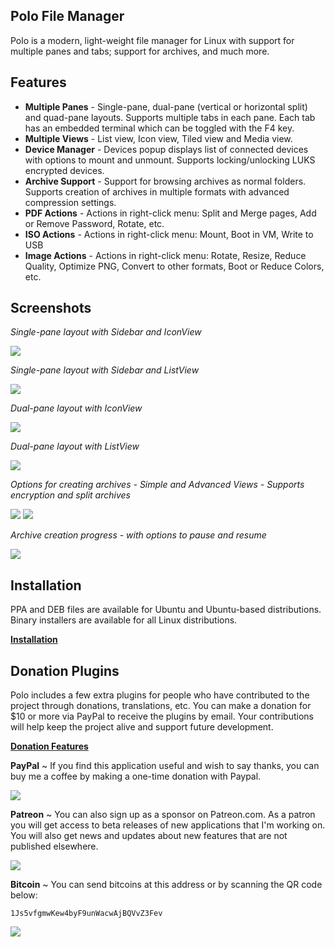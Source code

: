 ## Polo File Manager

Polo is a modern, light-weight file manager for Linux with support for multiple panes and tabs; support for archives, and much more.

## **Features**

- **Multiple Panes** - Single-pane, dual-pane (vertical or horizontal split) and quad-pane layouts. Supports multiple tabs in each pane. Each tab has an embedded terminal which can be toggled with the F4 key.
- **Multiple Views** - List view, Icon view, Tiled view and Media view.
- **Device Manager** - Devices popup displays list of connected devices with options to mount and unmount. Supports locking/unlocking LUKS encrypted devices.
- **Archive Support** - Support for browsing archives as normal folders. Supports creation of archives in multiple formats with advanced compression settings.
- **PDF Actions** - Actions in right-click menu: Split and Merge pages, Add or Remove Password, Rotate, etc.
- **ISO Actions** - Actions in right-click menu: Mount, Boot in VM, Write to USB
- **Image Actions** - Actions in right-click menu: Rotate, Resize, Reduce Quality, Optimize PNG, Convert to other formats, Boot or Reduce Colors, etc.

## Screenshots

*Single-pane layout with Sidebar and IconView*

[![](https://2.bp.blogspot.com/-N8kfKyg05gc/WSFeSxoNlHI/AAAAAAAAGv4/4624nEvjAYU7WB5VL-6CMIhfX_7sjJZcACLcB/s1600/polo_layout_classic_icons.png)](https://2.bp.blogspot.com/-N8kfKyg05gc/WSFeSxoNlHI/AAAAAAAAGv4/4624nEvjAYU7WB5VL-6CMIhfX_7sjJZcACLcB/s1600/polo_layout_classic_icons.png)

*Single-pane layout with Sidebar and ListView*

[![](https://2.bp.blogspot.com/-ztn3NTFgZ7g/WSFeSyKB_CI/AAAAAAAAGv0/KqTj5Bd5VKkpqOED08G1fMtMznR980-FQCLcB/s1600/polo_layout_classic_list.png)](https://2.bp.blogspot.com/-ztn3NTFgZ7g/WSFeSyKB_CI/AAAAAAAAGv0/KqTj5Bd5VKkpqOED08G1fMtMznR980-FQCLcB/s1600/polo_layout_classic_list.png)

*Dual-pane layout with IconView*

[![](https://1.bp.blogspot.com/-i0M8VMXGW2E/WSFeS7_XqBI/AAAAAAAAGvw/hWYkNIpn1w8IHvRqorNgjwcopfL6ZofvgCLcB/s1600/polo_layout_commander_icons.png)](https://1.bp.blogspot.com/-i0M8VMXGW2E/WSFeS7_XqBI/AAAAAAAAGvw/hWYkNIpn1w8IHvRqorNgjwcopfL6ZofvgCLcB/s1600/polo_layout_commander_icons.png)

*Dual-pane layout with ListView*

[![](https://4.bp.blogspot.com/-SoXr3INsUYo/WSFeTl19N_I/AAAAAAAAGv8/29ZnneUnWtYZhI-t3rQCx2z_n1JcjLtJQCLcB/s1600/polo_layout_commander_list.png)](https://4.bp.blogspot.com/-SoXr3INsUYo/WSFeTl19N_I/AAAAAAAAGv8/29ZnneUnWtYZhI-t3rQCx2z_n1JcjLtJQCLcB/s1600/polo_layout_commander_list.png)

*Options for creating archives - Simple and Advanced Views - Supports encryption and split archives*

[![](https://3.bp.blogspot.com/-IS1yfrAgVfI/WQ1jQBOOE-I/AAAAAAAAGfc/a3c9wGnVAx4IFHrw5oXFKuF_JzVsOJMSACLcB/s320/polo_compress.png)](https://3.bp.blogspot.com/-IS1yfrAgVfI/WQ1jQBOOE-I/AAAAAAAAGfc/a3c9wGnVAx4IFHrw5oXFKuF_JzVsOJMSACLcB/s1600/polo_compress.png)  [![](https://2.bp.blogspot.com/-s4qwOZ7W3tE/WQ1jP1u-ZfI/AAAAAAAAGfY/J5m6mpYrEU09N2erLx5zb6L3fomF7eH4gCLcB/s460/polo_compress_expanded.png)](https://2.bp.blogspot.com/-s4qwOZ7W3tE/WQ1jP1u-ZfI/AAAAAAAAGfY/J5m6mpYrEU09N2erLx5zb6L3fomF7eH4gCLcB/s1600/polo_compress_expanded.png)


*Archive creation progress - with options to pause and resume*

[![](https://4.bp.blogspot.com/-8nrEdE3U9Pc/WQ1k9S9HytI/AAAAAAAAGfo/izFm14Gu7GEhQbIrnTMFGd0XfEdkKWtbACLcB/s460/polo_compress_progress.png)](https://4.bp.blogspot.com/-8nrEdE3U9Pc/WQ1k9S9HytI/AAAAAAAAGfo/izFm14Gu7GEhQbIrnTMFGd0XfEdkKWtbACLcB/s1600/polo_compress_progress.png)



## Installation

PPA and DEB files are available for Ubuntu and Ubuntu-based distributions. Binary installers are available for all Linux distributions.

**[Installation](https://github.com/teejee2008/polo/wiki/Installation)**

## Donation Plugins

Polo includes a few extra plugins for people who have contributed to the project through donations, translations, etc. You can make a donation for $10 or more via PayPal to receive the plugins by email. Your contributions will help keep the project alive and support future development.

[**Donation Features**](https://github.com/teejee2008/polo/wiki/Donation-Features)

**PayPal** ~ If you find this application useful and wish to say thanks, you can buy me a coffee by making a one-time donation with Paypal. 

[![](https://upload.wikimedia.org/wikipedia/commons/b/b5/PayPal.svg)](https://www.paypal.com/cgi-bin/webscr?business=teejeetech@gmail.com&cmd=_xclick&currency_code=USD&amount=10&item_name=Polo%20Donation)  

**Patreon** ~ You can also sign up as a sponsor on Patreon.com. As a patron you will get access to beta releases of new applications that I'm working on. You will also get news and updates about new features that are not published elsewhere.

[![](https://2.bp.blogspot.com/-DNeWEUF2INM/WINUBAXAKUI/AAAAAAAAFmw/fTckfRrryy88pLyQGk5lJV0F0ESXeKrXwCLcB/s200/patreon.png)](https://www.patreon.com/bePatron?u=3059450)

**Bitcoin** ~ You can send bitcoins at this address or by scanning the QR code below:

```1Js5vfgmwKew4byF9unWacwAjBQVvZ3Fev```

![](https://4.bp.blogspot.com/-9hMyCacf0nc/WQ1p3dcdtwI/AAAAAAAAGgA/WC-4gbGFl7skTjNRZbl99EBsXeYfZDqpgCLcB/s1600/polo.png)
